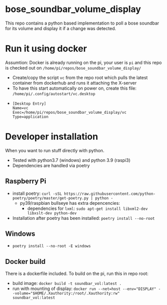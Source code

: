 # bose_soundbar_volume_display

This repo contains a python based implementation to poll a bose soundbar for its volume and display it if a change was detected. 

# Run it using docker
Assumtion: Docker is already running on the pi, your user is `pi` and this repo is checked out on `/home/pi/repos/bose_soundbar_volume_display/`
- Create/copy the script `vc` from the repo root which pulls the latest container from dockerhub and runs it attaching the X-server
- To have this start automatically on power on, create this file: `/home/pi/.config/autostart/vc.desktop`
- ```
  [Desktop Entry]
  Name=vc
  Exec=/home/pi/repos/bose_soundbar_volume_display/vc
  Type=application
  ```


# Developer installation
When you want to run stuff directly with python.

- Tested with python3.7 (windows) and python 3.9 (raspi3)
- Dependencies are handled via poetry

## Raspberry Pi
- install poetry: `curl -sSL https://raw.githubusercontent.com/python-poetry/poetry/master/get-poetry.py | python -`
  - py39/raspbian bullseye has extra depencencies: 
    - dependencies for `lxml`: `sudo apt-get install libxml2-dev libxslt-dev python-dev`
- Installation after poetry has been installed: `poetry install --no-root`

## Windows
- `poetry install --no-root -E windows`

## Docker build 

There is a dockerfile included. To build on the pi, run this in repo root:
- build image: `docker build -t soundbar_vol:latest .`
- run with mounting of display: `docker run --net=host --env="DISPLAY" --volume="$HOME/.Xauthority:/root/.Xauthority:rw" soundbar_vol:latest`
